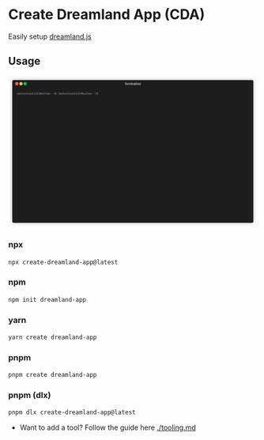 # Create Dreamland App (CDA)

Easily setup [dreamland.js](https://github.com/mercuryworkshop/dreamlandjs)

## Usage

![exampleOfCDA](https://raw.githubusercontent.com/MotorTruck1221/dreamland-stuff/main/create-dreamland-app/example.gif)

### npx
```bash
npx create-dreamland-app@latest
```

### npm
```bash 
npm init dreamland-app
```

### yarn 
```bash 
yarn create dreamland-app 
```

### pnpm 
```bash 
pnpm create dreamland-app
```

### pnpm (dlx)
```bash
pnpm dlx create-dreamland-app@latest 
```
- Want to add a tool? Follow the guide here [./tooling.md](https://github.com/motortruck1221/dreamland-stuff/blob/main/create-dreamland-app/tooling.md)
